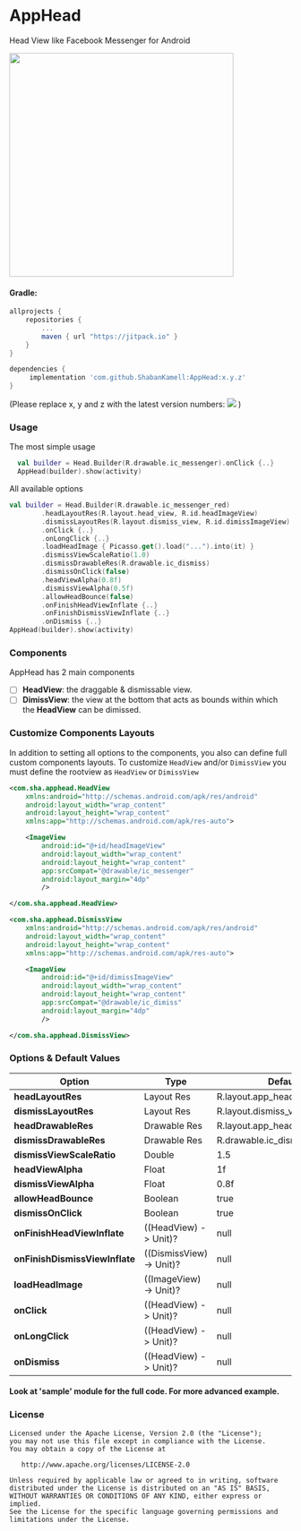 AppHead
===========
Head View like Facebook Messenger for Android

<img src="https://github.com/ShabanKamell/AppHead/blob/master/blob/raw/demo.gif" height="400">

#### Gradle:
```groovy
allprojects {
    repositories {
        ...
        maven { url "https://jitpack.io" }
    }
}

dependencies {
     implementation 'com.github.ShabanKamell:AppHead:x.y.z'
}
```
(Please replace x, y and z with the latest version numbers:  [![](https://jitpack.io/v/ShabanKamell/AppHead.svg)](https://jitpack.io/#ShabanKamell/AppHead)
)

### Usage
The most simple usage
``` kotlin
  val builder = Head.Builder(R.drawable.ic_messenger).onClick {..}
  AppHead(builder).show(activity)
```
All available options

``` kotlin
val builder = Head.Builder(R.drawable.ic_messenger_red)
        .headLayoutRes(R.layout.head_view, R.id.headImageView)
        .dismissLayoutRes(R.layout.dismiss_view, R.id.dimissImageView)
        .onClick {..}
        .onLongClick {..}
        .loadHeadImage { Picasso.get().load("...").into(it) }
        .dismissViewScaleRatio(1.0)
        .dismissDrawableRes(R.drawable.ic_dismiss)
        .dismissOnClick(false)
        .headViewAlpha(0.8f)
        .dismissViewAlpha(0.5f)
        .allowHeadBounce(false)
        .onFinishHeadViewInflate {..}
        .onFinishDismissViewInflate {..}
        .onDismiss {..}
AppHead(builder).show(activity)
```
### Components
AppHead has 2 main components
- [ ] **HeadView**: the draggable & dismissable view.
- [ ] **DimissView**: the view at the bottom that acts as bounds within which the **HeadView** can be dimissed.

### Customize Components Layouts
In addition to setting all options to the components, you also can define full custom components layouts.
To customize `HeadView` and/or `DimissView` you must define the rootview as `HeadView` or `DimissView`
``` xml
<com.sha.apphead.HeadView 
    xmlns:android="http://schemas.android.com/apk/res/android"
    android:layout_width="wrap_content"
    android:layout_height="wrap_content"
    xmlns:app="http://schemas.android.com/apk/res-auto">

    <ImageView
        android:id="@+id/headImageView"
        android:layout_width="wrap_content"
        android:layout_height="wrap_content"
        app:srcCompat="@drawable/ic_messenger"
        android:layout_margin="4dp"
        />

</com.sha.apphead.HeadView>

```

``` xml
<com.sha.apphead.DismissView 
    xmlns:android="http://schemas.android.com/apk/res/android"
    android:layout_width="wrap_content"
    android:layout_height="wrap_content"
    xmlns:app="http://schemas.android.com/apk/res-auto">

    <ImageView
        android:id="@+id/dimissImageView"
        android:layout_width="wrap_content"
        android:layout_height="wrap_content"
        app:srcCompat="@drawable/ic_dimiss"
        android:layout_margin="4dp"
        />

</com.sha.apphead.DismissView>
```

### Options & Default Values

|          **Option**                       | **Type**                | **Default** |
| ------------------------------ | --------------------------- | ----------------------------- |
| **headLayoutRes**              |    Layout Res               | R.layout.app_head             |
| **dismissLayoutRes**           |    Layout Res               | R.layout.dismiss_view         |
| **headDrawableRes**            |    Drawable Res             | R.layout.app_head             |
| **dismissDrawableRes**         |    Drawable Res             | R.drawable.ic_dismiss_apphead |
| **dismissViewScaleRatio**      |    Double                   | 1.5                           |                         
| **headViewAlpha**              |    Float                    | 1f                            |
| **dismissViewAlpha**           |    Float                    | 0.8f                          |
| **allowHeadBounce**            |    Boolean                  | true                          |
| **dismissOnClick**             |    Boolean                  | true                          |
| **onFinishHeadViewInflate**    |    ((HeadView) -> Unit)?    | null                          |
| **onFinishDismissViewInflate** |    ((DismissView) -> Unit)? | null                          |
| **loadHeadImage**              |    ((ImageView) -> Unit)?   | null                          |
| **onClick**                    |    ((HeadView) -> Unit)?    | null                          |
| **onLongClick**                |    ((HeadView) -> Unit)?    | null                          |
| **onDismiss**                  |    ((HeadView) -> Unit)?    | null                          |

#### Look at 'sample' module for the full code. For more advanced example.

### License
```
Licensed under the Apache License, Version 2.0 (the "License");
you may not use this file except in compliance with the License.
You may obtain a copy of the License at

   http://www.apache.org/licenses/LICENSE-2.0

Unless required by applicable law or agreed to in writing, software
distributed under the License is distributed on an "AS IS" BASIS,
WITHOUT WARRANTIES OR CONDITIONS OF ANY KIND, either express or implied.
See the License for the specific language governing permissions and
limitations under the License.
```
